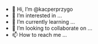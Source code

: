 - 👋 Hi, I’m @kacperprzygo
- 👀 I’m interested in ...
- 🌱 I’m currently learning ...
- 💞️ I’m looking to collaborate on ...
- 📫 How to reach me ...

<!---
kacperprzygo/kacperprzygo is a ✨ special ✨ repository because its `README.md` (this file) appears on your GitHub profile.
You can click the Preview link to take a look at your changes.
--->
